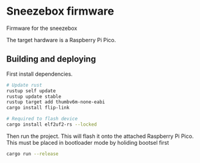 # Sneezebox firmware
Firmware for the sneezebox

The target hardware is a Raspberry Pi Pico.

## Building and deploying
First install dependencies.
```bash
# Update rust
rustup self update
rustup update stable
rustup target add thumbv6m-none-eabi
cargo install flip-link

# Required to flash device
cargo install elf2uf2-rs --locked
```

Then run the project. This will flash it onto the attached Raspberry Pi Pico. This must be placed in bootloader mode by holiding bootsel first

```bash
cargo run --release
```